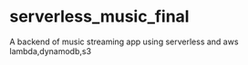 # serverless_music_final
A backend of music streaming app using serverless and aws lambda,dynamodb,s3
